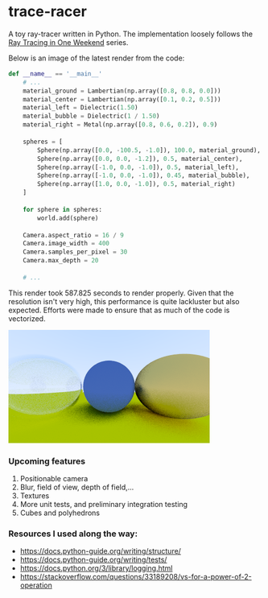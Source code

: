 # trace-racer
A toy ray-tracer written in Python. The implementation loosely follows the
[Ray Tracing in One Weekend](https://raytracing.github.io/books/RayTracingInOneWeekend.html) series.

Below is an image of the latest render from the code:
```py
def __name__ == '__main__'
    # ...
    material_ground = Lambertian(np.array([0.8, 0.8, 0.0]))
    material_center = Lambertian(np.array([0.1, 0.2, 0.5]))
    material_left = Dielectric(1.50)
    material_bubble = Dielectric(1 / 1.50)
    material_right = Metal(np.array([0.8, 0.6, 0.2]), 0.9)

    spheres = [
        Sphere(np.array([0.0, -100.5, -1.0]), 100.0, material_ground),
        Sphere(np.array([0.0, 0.0, -1.2]), 0.5, material_center),
        Sphere(np.array([-1.0, 0.0, -1.0]), 0.5, material_left),
        Sphere(np.array([-1.0, 0.0, -1.0]), 0.45, material_bubble),
        Sphere(np.array([1.0, 0.0, -1.0]), 0.5, material_right)
    ]

    for sphere in spheres:
        world.add(sphere)

    Camera.aspect_ratio = 16 / 9
    Camera.image_width = 400
    Camera.samples_per_pixel = 30
    Camera.max_depth = 20

    # ...
```
This render took 587.825 seconds to render properly. Given that the resolution
isn't very high, this performance is quite lackluster but also expected. Efforts
were made to ensure that as much of the code is vectorized.

![Latest Render](data/output.png)

### Upcoming features
1. Positionable camera
2. Blur, field of view, depth of field,...
3. Textures
4. More unit tests, and preliminary integration testing
5. Cubes and polyhedrons

### Resources I used along the way:
- https://docs.python-guide.org/writing/structure/
- https://docs.python-guide.org/writing/tests/
- https://docs.python.org/3/library/logging.html
- https://stackoverflow.com/questions/33189208/vs-for-a-power-of-2-operation